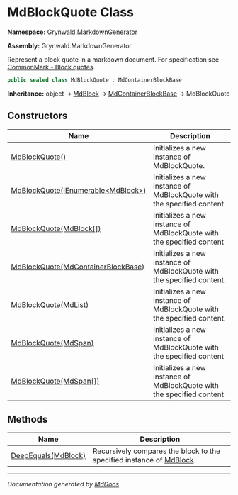 ﻿# MdBlockQuote Class

**Namespace:** [Grynwald.MarkdownGenerator](../index.md)

**Assembly:** Grynwald.MarkdownGenerator

Represent a block quote in a markdown document. For specification see [CommonMark \- Block quotes](https://spec.commonmark.org/0.28/#block-quotes).

```csharp
public sealed class MdBlockQuote : MdContainerBlockBase
```

**Inheritance:** object → [MdBlock](../MdBlock/index.md) → [MdContainerBlockBase](../MdContainerBlockBase/index.md) → MdBlockQuote

## Constructors

| Name                                                                                         | Description                                                            |
| -------------------------------------------------------------------------------------------- | ---------------------------------------------------------------------- |
| [MdBlockQuote()](constructors/index.md#mdblockquote)                                         | Initializes a new instance of MdBlockQuote.                            |
| [MdBlockQuote(IEnumerable\<MdBlock\>)](constructors/index.md#mdblockquoteienumerablemdblock) | Initializes a new instance of MdBlockQuote with the specified content  |
| [MdBlockQuote(MdBlock\[\])](constructors/index.md#mdblockquotemdblock)                       | Initializes a new instance of MdBlockQuote with the specified content  |
| [MdBlockQuote(MdContainerBlockBase)](constructors/index.md#mdblockquotemdcontainerblockbase) | Initializes a new instance of MdBlockQuote with the specified content. |
| [MdBlockQuote(MdList)](constructors/index.md#mdblockquotemdlist)                             | Initializes a new instance of MdBlockQuote with the specified content. |
| [MdBlockQuote(MdSpan)](constructors/index.md#mdblockquotemdspan)                             | Initializes a new instance of MdBlockQuote with the specified content  |
| [MdBlockQuote(MdSpan\[\])](constructors/index.md#mdblockquotemdspan)                         | Initializes a new instance of MdBlockQuote with the specified content  |

## Methods

| Name                                         | Description                                                                                 |
| -------------------------------------------- | ------------------------------------------------------------------------------------------- |
| [DeepEquals(MdBlock)](methods/DeepEquals.md) | Recursively compares the block to the specified instance of [MdBlock](../MdBlock/index.md). |

___

*Documentation generated by [MdDocs](https://github.com/ap0llo/mddocs)*
